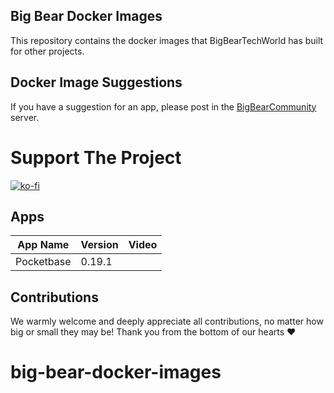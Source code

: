## Big Bear Docker Images

This repository contains the docker images that BigBearTechWorld has built for other projects.

## Docker Image Suggestions

If you have a suggestion for an app, please post in the [BigBearCommunity](https://community.bigbeartechworld.com) server.

# Support The Project

[![ko-fi](https://ko-fi.com/img/githubbutton_sm.svg)](https://ko-fi.com/E1E5NDK3I)

## Apps

| App Name   | Version | Video |
| ---------- | ------- | ----- |
| Pocketbase | 0.19.1  |       |

## Contributions

We warmly welcome and deeply appreciate all contributions, no matter how big or small they may be! Thank you from the bottom of our hearts ❤️
# big-bear-docker-images
